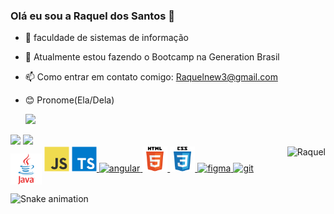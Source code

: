 ### Olá eu sou a Raquel dos Santos 👋

- 🧠 faculdade de sistemas de informação
- 🌱 Atualmente estou fazendo o Bootcamp na Generation Brasil
- 📫 Como entrar em contato comigo: Raquelnew3@gmail.com
- 😊 Pronome(Ela/Dela)


  <a href="https://github.com/RaquelSantosG">
  <img height="180em" src="https://github-readme-stats.vercel.app/api?username=RaquelSantosG&show_icons=false&theme=dracula&include_all_commits=false&count_private=true"/
  <img height="180em" src="https://github-readme-stats.vercel.app/api/top-langs/?username=RaquelSantosG&layout=compact&langs_count=1&theme=dracula"/
<div> 
 <a href="https://www.instagram.com/Raquelnew" target="_blank"><img src="https://img.shields.io/badge/-Instagram-%23E4405F?style=for-the-badge&logo=instagram&logoColor=white" target="_blank"></a>
  <a href="https://https://www.linkedin.com/in/raquel-santos-gomes-b21318187" target="_blank">
<img src="https://img.shields.io/badge/-LinkedIn-%230077B5?style=for-the-badge&logo=linkedin&logoColor=white" target="_blank"></a> 
</div>
  
   <img align = "right" alt = "Raquel" src = "https://cdn.discordapp.com/attachments/795358919417397249/825430589581688872/hi.gif">
</div>
<img align="center" alt="Raquel-Python" height="50" width="50" src="https://github.com/devicons/devicon/blob/master/icons/java/java-original-wordmark.svg">
<a href="https://developer.mozilla.org/en-US/docs/Web/JavaScript" target="_blank"> <img src="https://raw.githubusercontent.com/devicons/devicon/master/icons/javascript/javascript-original.svg" alt="javascript" width="40" height="40"/></a>
<a href="https://www.typescriptlang.org/" target="_blank"> <img src="https://raw.githubusercontent.com/devicons/devicon/master/icons/typescript/typescript-original.svg" alt="typescript" width="40" height="40"/> </a>
<a href="https://angular.io" target="_blank"> <img src="https://angular.io/assets/images/logos/angular/angular.svg" alt="angular" width="40" height="40"/> </a>
<a href="https://www.w3.org/html/" target="_blank"> <img src="https://raw.githubusercontent.com/devicons/devicon/master/icons/html5/html5-original-wordmark.svg" alt="html5" width="40" height="40"/> </a> 
<a href="https://www.w3schools.com/css/" target="_blank"> <img src="https://raw.githubusercontent.com/devicons/devicon/master/icons/css3/css3-original-wordmark.svg" alt="css3" width="40" height="40"/> </a>
<a href="https://www.figma.com/" target="_blank"> <img src="https://www.vectorlogo.zone/logos/figma/figma-icon.svg" alt="figma" width="40" height="40"/> </a> 
<a href="https://git-scm.com/" target="_blank"> <img src="https://www.vectorlogo.zone/logos/git-scm/git-scm-icon.svg" alt="git" width="40" height="40"/> </a>


![Snake animation](https://github.com/codethi/codethi/blob/output/github-contribution-grid-snake.svg)
